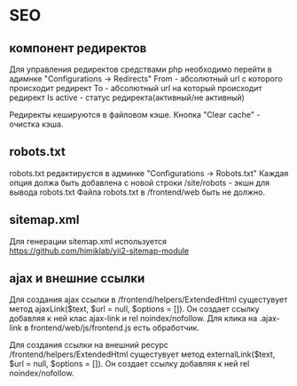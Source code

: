 SEO
===================================

компонент редиректов
--------------------

Для управления редиректов средствами php необходимо перейти в адимнке "Configurations -> Redirects"
From - абсолютный url с которого происходит редирект
To - абсолютный url на который происходит редирект
Is active - статус редиректа(активный/не активный)

Редиректы кешируются в файловом кэше.
Кнопка "Clear cache" - очистка кэша.

robots.txt
----------

robots.txt редактируєтся в админке "Configurations -> Robots.txt"
Каждая опция должа быть добавлена с новой строки
/site/robots - экшн для вывода robots.txt
Файла robots.txt в /frontend/web быть не должно.

sitemap.xml
-----------

Для генерации sitemap.xml используется https://github.com/himiklab/yii2-sitemap-module

ajax и внешние ссылки
---------------------

Для создания ajax ссылки в /frontend/helpers/ExtendedHtml сущестувует метод ajaxLink($text, $url = null, $options = []).
Он создает ссылку добавляя к ней клас ajax-link и rel noindex/nofollow. Для клика на .ajax-link в frontend/web/js/frontend.js есть обработчик.

Для создания ссылки на внешний ресурс /frontend/helpers/ExtendedHtml сущестувует метод externalLink($text, $url = null, $options = []).
Он создает ссылку добавляя к ней rel noindex/nofollow.
